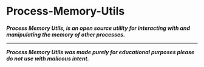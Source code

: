 # Process-Memory-Utils

_**Process Memory Utils, is an open source utility for interacting with and manipulating the memory of other processes.**_

-----------

_**Process Memory Utils was made purely for educational purposes please do not use with malicous intent.**_
